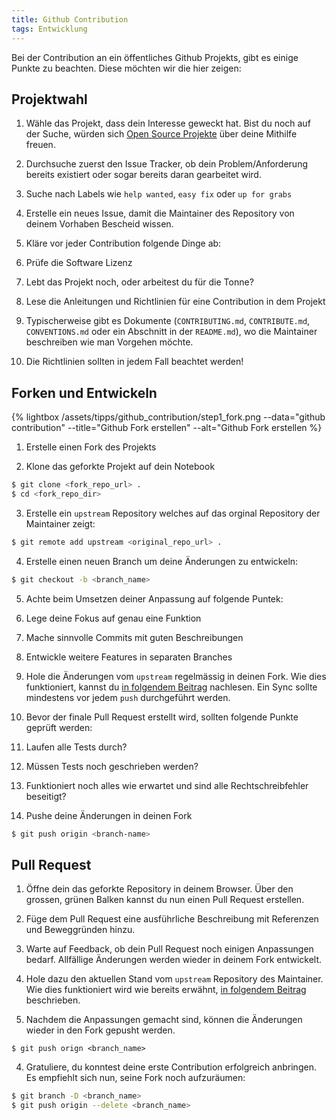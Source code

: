 ```yaml
---
title: Github Contribution
tags: Entwicklung
---
```


Bei der Contribution an ein öffentliches Github Projekts, gibt es einige Punkte zu beachten. Diese möchten wir die hier zeigen:

## Projektwahl
1. Wähle das Projekt, dass dein Interesse geweckt hat. Bist du noch auf der Suche, würden sich [Open Source Projekte](https://github.com/explore) über deine Mithilfe freuen.

  1. Durchsuche zuerst den Issue Tracker, ob dein Problem/Anforderung bereits existiert oder sogar bereits daran gearbeitet wird.
  2. Suche nach Labels wie `help wanted`, `easy fix` oder `up for grabs`
  3. Erstelle ein neues Issue, damit die Maintainer des Repository von deinem Vorhaben Bescheid wissen.

2. Kläre vor jeder Contribution folgende Dinge ab:
  1. Prüfe die Software Lizenz
  2. Lebt das Projekt noch, oder arbeitest du für die Tonne?


3. Lese die Anleitungen und Richtlinien für eine Contribution in dem Projekt
  1. Typischerweise gibt es Dokumente (`CONTRIBUTING.md`, `CONTRIBUTE.md`, `CONVENTIONS.md` oder ein Abschnitt in der `README.md`), wo die Maintainer beschreiben wie man Vorgehen möchte.
  2. Die Richtlinien sollten in jedem Fall beachtet werden!


## Forken und Entwickeln
{% lightbox /assets/tipps/github_contribution/step1_fork.png --data="github contribution" --title="Github Fork erstellen" --alt="Github Fork erstellen %}

1. Erstelle einen Fork des Projekts

2. Klone das geforkte Projekt auf dein Notebook

```bash
$ git clone <fork_repo_url> .
$ cd <fork_repo_dir>
```

3. Erstelle ein `upstream` Repository welches auf das orginal Repository der Maintainer zeigt:

```bash
$ git remote add upstream <original_repo_url> .
```

4. Erstelle einen neuen Branch um deine Änderungen zu entwickeln:

```bash
$ git checkout -b <branch_name>
```

5. Achte beim Umsetzen deiner Anpassung auf folgende Puntek:
  1. Lege deine Fokus auf genau eine Funktion
  2. Mache sinnvolle Commits mit guten Beschreibungen
  3. Entwickle weitere Features in separaten Branches
  4. Hole die Änderungen vom `upstream` regelmässig in deinen Fork. Wie dies funktioniert, kannst du [in folgendem Beitrag](/tipps/sync-fork/) nachlesen. Ein Sync sollte mindestens vor jedem `push` durchgeführt werden.

6. Bevor der finale Pull Request erstellt wird, sollten folgende Punkte geprüft werden:
  1. Laufen alle Tests durch?
  2. Müssen Tests noch geschrieben werden?
  3. Funktioniert noch alles wie erwartet und sind alle Rechtschreibfehler beseitigt?

7. Pushe deine Änderungen in deinen Fork

```bash
$ git push origin <branch-name>
```

## Pull Request
1. Öffne dein das geforkte Repository in deinem Browser. Über den grossen, grünen Balken kannst du nun einen Pull Request erstellen.

2. Füge dem Pull Request eine ausführliche Beschreibung mit Referenzen und Beweggründen hinzu.

3. Warte auf Feedback, ob dein Pull Request noch einigen Anpassungen bedarf. Allfällige Änderungen werden wieder in deinem Fork entwickelt.
  1. Hole dazu den aktuellen Stand vom `upstream` Repository des Maintainer. Wie dies funktioniert wird wie bereits erwähnt, [in folgendem Beitrag](/tipps/sync-fork/) beschrieben.
  2. Nachdem die Anpassungen gemacht sind, können die Änderungen wieder in den Fork gepusht werden.
  ```
  $ git push orign <branch_name>
  ```

4. Gratuliere, du konntest deine erste Contribution erfolgreich anbringen. Es empfiehlt sich nun, seine Fork noch aufzuräumen:

```bash
$ git branch -D <branch_name>
$ git push origin --delete <branch_name>
```
